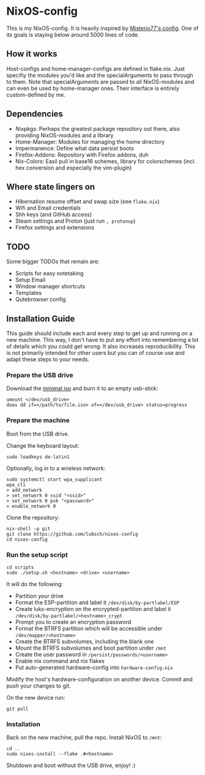 # NixOS-config

This is my NixOS-config. It is heavily inspired by [Misterio77's config](https://git.sr.ht/~misterio/nix-config). One of its goals is staying below around 5000 lines of code.

## How it works

Host-configs and home-manager-configs are defined in flake.nix. Just specifiy the modules you'd like and the specialArguments to pass through to them. Note that specialArguments are passed to all NixOS-modules and can even be used by home-manager ones. Their interface is entirely custom-defined by me.

## Dependencies

- Nixpkgs: Perhaps the greatest package repository out there, also providing NixOS-modules and a library
- Home-Manager: Modules for managing the home directory
- Impermanence: Define what data persist boots
- Firefox-Addons: Repository with Firefox addons, duh
- Nix-Colors: Easil pull in base16 schemes, library for colorschemes (incl. hex conversion and especially the vim-plugin)

## Where state lingers on

- Hibernation resume offset and swap size (see `flake.nix`)
- Wifi and Email credentials
- Shh keys (and GitHub access)
- Steam settings and Proton (just run `, protonup`)
- Firefox settings and extensions

## TODO

Some bigger TODOs that remain are:
- Scripts for easy notetaking
- Setup Email
- Window manager shortcuts
- Templates
- Qutebrowser config

## Installation Guide

This guide should include each and every step to get up and running on a new machine. This way, I don't have to put any effort into remembering a lot of details which you could get wrong. It also increases reproducibility. This is not primarily intended for other users but you can of course use and adapt these steps to your needs.

### Prepare the USB drive

Download the [minimal iso](https://nixos.org/download.html#nixos-iso) and burn it to an empty usb-stick:
```
umount </dev/usb_drive>
doas dd if=</path/to/file.iso> of=</dev/usb_drive> status=progress
```

### Prepare the machine

Boot from the USB drive.

Change the keyboard layout:
```
sudo loadkeys de-latin1
```
Optionally, log in to a wireless network:
```
sudo systemctl start wpa_supplicant
wpa_cli
> add_network
> set_network 0 ssid "<ssid>"
> set_network 0 psk "<password>"
> enable_network 0
```
Clone the repository:
```
nix-shell -p git
git clone https://github.com/lubsch/nixos-config
cd nixos-config
```

### Run the setup script
```
cd scripts
sudo ./setup.sh <hostname> <drive> <username>
```
It will do the following:
- Partition your drive
- Format the ESP-partition and label it `/dev/disk/by-partlabel/ESP`
- Create luks-encryption on the encrypted-partition and label it `/dev/disk/by-partlabel/<hostname>_crypt`
- Prompt you to create an encryption password
- Format the BTRFS partition which will be accessible under `/dev/mapper/<hostname>`
- Create the BTRFS subvolumes, including the blank one
- Mount the BTRFS subvolumes and boot partition under `/mnt`
- Create the user password in `/persist/passwords/<username>`
- Enable nix command and nix flakes
- Put auto-generated hardware-config into `hardware-config.nix`

Modify the host's hardware-configuration on another device. Commit and push your changes to git.

On the new device run:
```
git pull
```

### Installation
Back on the new machine, pull the repo. Install NixOS to `/mnt`:
```
cd ..
sudo nixos-install --flake .#<hostname>
```
Shutdown and boot without the USB drive, enjoy! :)
